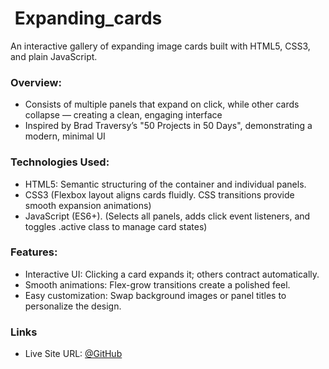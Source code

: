 #  Expanding_cards
An interactive gallery of expanding image cards built with HTML5, CSS3, and plain JavaScript.

### Overview:
- Consists of multiple panels that expand on click, while other cards collapse — creating a clean, engaging interface 
- Inspired by Brad Traversy’s "50 Projects in 50 Days", demonstrating a modern, minimal UI

### Technologies Used:
- HTML5: Semantic structuring of the container and individual panels.
- CSS3 (Flexbox layout aligns cards fluidly. CSS transitions provide smooth expansion animations)
- JavaScript (ES6+). (Selects all panels, adds click event listeners, and toggles .active class to manage card states)

### Features:
- Interactive UI: Clicking a card expands it; others contract automatically.
- Smooth animations: Flex-grow transitions create a polished feel.
- Easy customization: Swap background images or panel titles to personalize the design.

### Links

- Live Site URL: [@GitHub](https://expandingcardsbjj.netlify.app/) 
